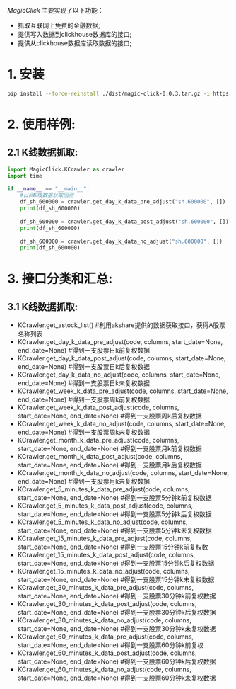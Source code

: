 *MagicClick* 主要实现了以下功能：

* 抓取互联网上免费的金融数据;  
* 提供写入数据到clickhouse数据库的接口;  
* 提供从clickhouse数据库读取数据的接口;  

# 1. 安装
``` bash
pip install --force-reinstall ./dist/magic-click-0.0.3.tar.gz -i https://pypi.tuna.tsinghua.edu.cn/simple
```

# 2. 使用样例:
## 2.1 K线数据抓取:
``` python
import MagicClick.KCrawler as crawler
import time

if __name__ == "__main__":
    #日间K线数据获取回测
    df_sh_600000 = crawler.get_day_k_data_pre_adjust("sh.600000", [])
    print(df_sh_600000)
    
    df_sh_600000 = crawler.get_day_k_data_post_adjust("sh.600000", [])
    print(df_sh_600000)
    
    df_sh_600000 = crawler.get_day_k_data_no_adjust("sh.600000", [])
    print(df_sh_600000)
```
# 3. 接口分类和汇总:
## 3.1 K线数据抓取:
* KCrawler.get_astock_list()                                                                  #利用akshare提供的数据获取接口，获得A股票名称列表
* KCrawler.get_day_k_data_pre_adjust(code, columns, start_date=None, end_date=None)           #得到一支股票日k前复权数据
* KCrawler.get_day_k_data_post_adjust(code, columns, start_date=None, end_date=None)          #得到一支股票日k后复权数据
* KCrawler.get_day_k_data_no_adjust(code, columns, start_date=None, end_date=None)            #得到一支股票日k未复权数据
* KCrawler.get_week_k_data_pre_adjust(code, columns, start_date=None, end_date=None)          #得到一支股票周k前复权数据
* KCrawler.get_week_k_data_post_adjust(code, columns, start_date=None, end_date=None)         #得到一支股票周k后复权数据
* KCrawler.get_week_k_data_no_adjust(code, columns, start_date=None, end_date=None)           #得到一支股票周k未复权数据
* KCrawler.get_month_k_data_pre_adjust(code, columns, start_date=None, end_date=None)         #得到一支股票月k前复权数据
* KCrawler.get_month_k_data_post_adjust(code, columns, start_date=None, end_date=None)        #得到一支股票月k后复权数据
* KCrawler.get_month_k_data_no_adjust(code, columns, start_date=None, end_date=None)          #得到一支股票月k未复权数据
* KCrawler.get_5_minutes_k_data_pre_adjust(code, columns, start_date=None, end_date=None)     #得到一支股票5分钟k前复权数据
* KCrawler.get_5_minutes_k_data_post_adjust(code, columns, start_date=None, end_date=None)    #得到一支股票5分钟k后复权数据
* KCrawler.get_5_minutes_k_data_no_adjust(code, columns, start_date=None, end_date=None)      #得到一支股票5分钟k未复权数据
* KCrawler.get_15_minutes_k_data_pre_adjust(code, columns, start_date=None, end_date=None)    #得到一支股票15分钟k前复权数
* KCrawler.get_15_minutes_k_data_post_adjust(code, columns, start_date=None, end_date=None)   #得到一支股票15分钟k后复权数据
* KCrawler.get_15_minutes_k_data_no_adjust(code, columns, start_date=None, end_date=None)     #得到一支股票15分钟k未复权数据
* KCrawler.get_30_minutes_k_data_pre_adjust(code, columns, start_date=None, end_date=None)    #得到一支股票30分钟k前复权数据
* KCrawler.get_30_minutes_k_data_post_adjust(code, columns, start_date=None, end_date=None)   #得到一支股票30分钟k后复权数据
* KCrawler.get_30_minutes_k_data_no_adjust(code, columns, start_date=None, end_date=None)     #得到一支股票30分钟k未复权数据
* KCrawler.get_60_minutes_k_data_pre_adjust(code, columns, start_date=None, end_date=None)    #得到一支股票60分钟k前复权
* KCrawler.get_60_minutes_k_data_post_adjust(code, columns, start_date=None, end_date=None)   #得到一支股票60分钟k后复权数据
* KCrawler.get_60_minutes_k_data_no_adjust(code, columns, start_date=None, end_date=None)     #得到一支股票60分钟k未复权数据
